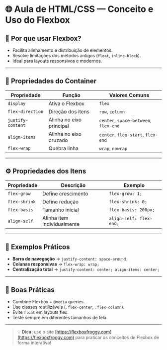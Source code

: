 # 🌐 Aula de HTML/CSS — Conceito e Uso do Flexbox

## 🧩 Por que usar Flexbox?
- Facilita alinhamento e distribuição de elementos.
- Resolve limitações dos métodos antigos (`float`, `inline-block`).
- Ideal para layouts responsivos e modernos.

---

## 🧱 Propriedades do Container
| Propriedade | Função | Valores Comuns |
|--------------|--------|----------------|
| `display` | Ativa o Flexbox | `flex` |
| `flex-direction` | Direção dos itens | `row`, `column` |
| `justify-content` | Alinha no eixo principal | `center`, `space-between`, `flex-end` |
| `align-items` | Alinha no eixo cruzado | `center`, `flex-start`, `flex-end` |
| `flex-wrap` | Quebra linha | `wrap`, `nowrap` |

---

## ⚙️ Propriedades dos Itens
| Propriedade | Descrição | Exemplo |
|--------------|------------|----------|
| `flex-grow` | Define crescimento | `flex-grow: 1;` |
| `flex-shrink` | Define redução | `flex-shrink: 0;` |
| `flex-basis` | Tamanho inicial | `flex-basis: 200px;` |
| `align-self` | Alinha item individualmente | `align-self: flex-end;` |

---

## 🧭 Exemplos Práticos
- **Barra de navegação** → `justify-content: space-around;`
- **Colunas responsivas** → `flex-wrap: wrap;`
- **Centralização total** → `justify-content: center; align-items: center;`

---

## 📱 Boas Práticas
- Combine Flexbox + `@media` queries.
- Use classes reutilizáveis (`.flex-center`, `.flex-column`).
- Evite `float` em layouts flex.
- Teste sempre em diferentes tamanhos de tela.

---

> 💡 **Dica:** use o site [https://flexboxfroggy.com](https://flexboxfroggy.com) para praticar os conceitos de Flexbox de forma interativa!
